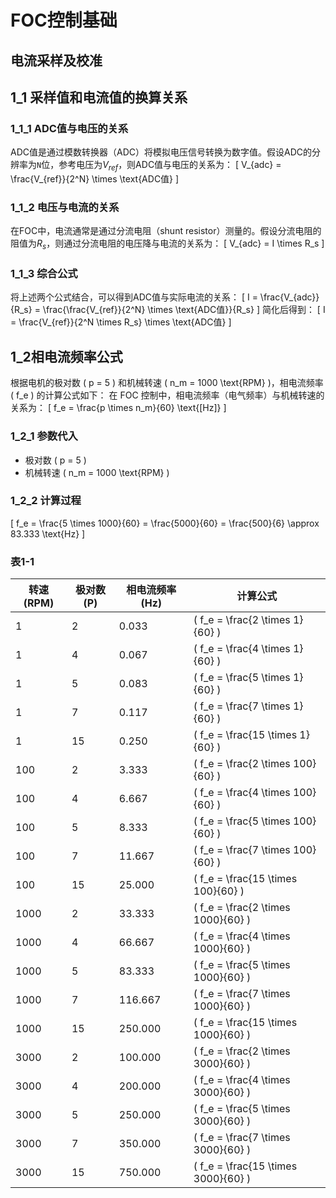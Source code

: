 # FOC控制基础

## 电流采样及校准

## 1_1 采样值和电流值的换算关系
### 1_1_1 ADC值与电压的关系
ADC值是通过模数转换器（ADC）将模拟电压信号转换为数字值。假设ADC的分辨率为`N`位，参考电压为$V_{ref}$，则ADC值与电压的关系为：
\[ V_{adc} = \frac{V_{ref}}{2^N} \times \text{ADC值} \]
### 1_1_2 电压与电流的关系
在FOC中，电流通常是通过分流电阻（shunt resistor）测量的。假设分流电阻的阻值为$R_s$，则通过分流电阻的电压降与电流的关系为：
\[ V_{adc} = I \times R_s \]
### 1_1_3 综合公式
将上述两个公式结合，可以得到ADC值与实际电流的关系：
\[ I = \frac{V_{adc}}{R_s} = \frac{\frac{V_{ref}}{2^N} \times \text{ADC值}}{R_s} \]
简化后得到：
\[ I = \frac{V_{ref}}{2^N \times R_s} \times \text{ADC值} \]

## 1_2相电流频率公式
根据电机的极对数 \( p = 5 \) 和机械转速 \( n_m = 1000  \text{RPM} \)，相电流频率 \( f_e \) 的计算公式如下：
在 FOC 控制中，相电流频率（电气频率）与机械转速的关系为：
\[
f_e = \frac{p \times n_m}{60}  \text{[Hz]}
\]

### 1_2_1 参数代入
- 极对数 \( p = 5 \)
- 机械转速 \( n_m = 1000  \text{RPM} \)

### 1_2_2 计算过程
\[
f_e = \frac{5 \times 1000}{60} = \frac{5000}{60} = \frac{500}{6} \approx 83.333  \text{Hz}
\]

### 表1-1
| 转速 (RPM) | 极对数 (P) | 相电流频率 (Hz) | 计算公式              |
|-----------|-----------|----------------|----------------------|
| 1         | 2         | 0.033          | \( f_e = \frac{2 \times 1}{60} \) |
| 1         | 4         | 0.067          | \( f_e = \frac{4 \times 1}{60} \) |
| 1         | 5         | 0.083          | \( f_e = \frac{5 \times 1}{60} \) |
| 1         | 7         | 0.117          | \( f_e = \frac{7 \times 1}{60} \) |
| 1         | 15        | 0.250          | \( f_e = \frac{15 \times 1}{60} \) |
| 100       | 2         | 3.333          | \( f_e = \frac{2 \times 100}{60} \) |
| 100       | 4         | 6.667          | \( f_e = \frac{4 \times 100}{60} \) |
| 100       | 5         | 8.333          | \( f_e = \frac{5 \times 100}{60} \) |
| 100       | 7         | 11.667         | \( f_e = \frac{7 \times 100}{60} \) |
| 100       | 15        | 25.000         | \( f_e = \frac{15 \times 100}{60} \) |
| 1000      | 2         | 33.333         | \( f_e = \frac{2 \times 1000}{60} \) |
| 1000      | 4         | 66.667         | \( f_e = \frac{4 \times 1000}{60} \) |
| 1000      | 5         | 83.333         | \( f_e = \frac{5 \times 1000}{60} \) |
| 1000      | 7         | 116.667        | \( f_e = \frac{7 \times 1000}{60} \) |
| 1000      | 15        | 250.000        | \( f_e = \frac{15 \times 1000}{60} \) |
| 3000      | 2         | 100.000        | \( f_e = \frac{2 \times 3000}{60} \) |
| 3000      | 4         | 200.000        | \( f_e = \frac{4 \times 3000}{60} \) |
| 3000      | 5         | 250.000        | \( f_e = \frac{5 \times 3000}{60} \) |
| 3000      | 7         | 350.000        | \( f_e = \frac{7 \times 3000}{60} \) |
| 3000      | 15        | 750.000        | \( f_e = \frac{15 \times 3000}{60} \) |


